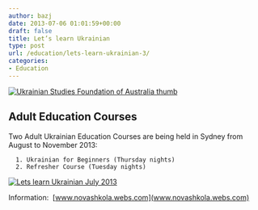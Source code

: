 ```yaml
---
author: bazj
date: 2013-07-06 01:01:59+00:00
draft: false
title: Let’s learn Ukrainian
type: post
url: /education/lets-learn-ukrainian-3/
categories:
- Education
---
```


[![Ukrainian Studies Foundation of Australia thumb](http://www.ozeukes.com/wp-content/uploads/2013/07/Ukrainian-Studies-Foundation-of-Australia-thumb.jpg)
](http://www.ozeukes.com/wp-content/uploads/2013/07/Ukrainian-Studies-Foundation-of-Australia-thumb.jpg)


## Adult Education Courses


Two Adult Ukrainian Education Courses are being held in Sydney from August to November 2013:



	  1. Ukrainian for Beginners (Thursday nights)
	  2. Refresher Course (Tuesday nights)

[![Lets learn Ukrainian July 2013](http://www.ozeukes.com/wp-content/uploads/2013/07/Lets-learn-Ukrainian-July-2013.jpg)
](http://www.ozeukes.com/wp-content/uploads/2013/07/Lets-learn-Ukrainian-July-2013.jpg)

Information:  [www.novashkola.webs.com](www.novashkola.webs.com)
